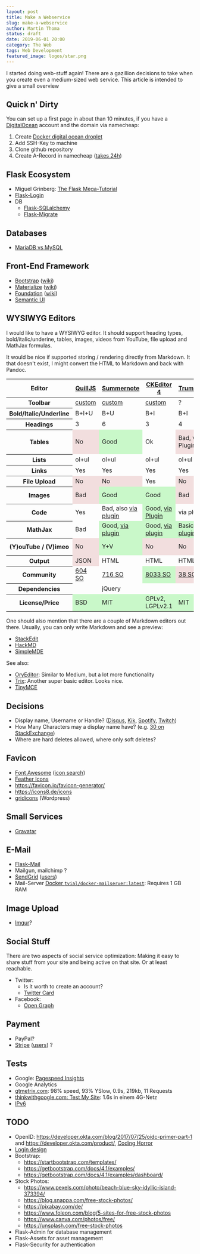 ```yaml
---
layout: post
title: Make a Webservice
slug: make-a-webservice
author: Martin Thoma
status: draft
date: 2019-06-01 20:00
category: The Web
tags: Web Development
featured_image: logos/star.png
---
```

I started doing web-stuff again! There are a gazillion decisions to take when
you create even a medium-sized web service. This article is intended to give
a small overview

## Quick n' Dirty

You can set up a first page in about than 10 minutes, if you have a [DigitalOcean](https://m.do.co/c/b5dd0c5d61b9) account and the domain via namecheap:

1. Create [Docker digital ocean droplet](https://marketplace.digitalocean.com/apps/docker)
2. Add SSH-Key to machine
3. Clone github repository
4. Create A-Record in namecheap ([takes 24h](https://support.stackpath.com/hc/en-us/articles/360001079683-How-long-does-it-take-for-DNS-changes-to-be-reflected-))

## Flask Ecosystem

* Miguel Grinberg: [The Flask Mega-Tutorial](https://blog.miguelgrinberg.com/post/the-flask-mega-tutorial-part-xv-a-better-application-structure)
* [Flask-Login](https://flask-login.readthedocs.io/en/latest/)
* DB
    * [Flask-SQLalchemy](https://flask-sqlalchemy.palletsprojects.com/en/2.x/)
    * [Flask-Migrate](https://flask-migrate.readthedocs.io/en/latest/)

## Databases

* [MariaDB vs MySQL](https://blog.panoply.io/a-comparative-vmariadb-vs-mysql)


## Front-End Framework

* [Bootstrap](https://getbootstrap.com/docs/) ([wiki](https://en.wikipedia.org/wiki/Bootstrap_(front-end_framework)))
* [Materialize](https://materializecss.com/) ([wiki](https://en.wikipedia.org/wiki/Material_Design))
* [Foundation](https://foundation.zurb.com/) ([wiki](https://en.wikipedia.org/wiki/Foundation_(framework)))
* [Semantic UI](https://semantic-ui.com/)


## WYSIWYG Editors

I would like to have a WYSIWYG editor. It should support heading types,
bold/italic/underine, tables, images, videos from YouTube, file upload and
MathJax formulas.

It would be nice if  supported storing / rendering directly from Markdown. It
that doesn't exist, I might convert the HTML to Markdown and back with Pandoc.

<table class="table">
    <thead>
        <tr>
            <th>Editor</th>
            <th><a href="https://quilljs.com/">QuillJS</a></th>
            <th><a href="https://summernote.org/">Summernote</a></th>
            <th><a href="https://ckeditor.com/ckeditor-4/">CKEditor 4</a></th>
            <th><a href="https://alex-d.github.io/Trumbowyg/">Trumbowyg</a></th>
            <th><a href="https://imperavi.com/redactor/">Redactor</a></th>
            <th><a href="https://yabwe.github.io/medium-editor/">Medium</a></th>
            <th><a href="https://www.froala.com/">Froala</a></th>
        </tr>
    </thead>
    <tbody>
    <tr>
        <th>Toolbar</th>
        <td><a href="https://quilljs.com/docs/modules/toolbar/#container">custom</a></td>
        <td><a href="https://summernote.org/deep-dive/">custom</a></td>
        <td><a href="https://ckeditor.com/docs/ckeditor4/latest/guide/dev_toolbar.html">custom</a></td>
        <td>?</td>
        <td><a href="https://imperavi.com/redactor/examples/buttons/change-buttons-in-the-toolbar/">custom</a></td>
        <td><a href="https://github.com/yabwe/medium-editor/issues/1133">?</a></td>
        <td><a href="https://www.froala.com/wysiwyg-editor/v1.2/docs/examples/custom-toolbar">custom</a></td>
    </tr>
    <tr>
        <th>Bold/Italic/Underline</th>
        <td>B+I+U</td>
        <td>B+U</td>
        <td>B+I</td>
        <td>B+I</td>
        <td>B+I</td>
        <td>B+I+U</td>
        <td>B+I+U</td>
    </tr>
    <tr>
        <th>Headings</th>
        <td>3</td>
        <td>6</td>
        <td>3</td>
        <td>4</td>
        <td style="background-color: #f2dede;">6</td>
        <td>2</td>
        <td>4</td>
    </tr>
    <tr>
        <th>Tables</th>
        <td style="background-color: #f2dede;">No</td>
        <td style="background-color: #c9f8c9;">Good</td>
        <td>Ok</td>
        <td style="background-color: #f2dede;">Bad, via Plugin</td>
        <td>Ok</td>
        <td style="background-color: #c9f8c9;">Good, via plugin</td>
        <td style="background-color: #c9f8c9;">Good</td>
    </tr>
    <tr>
        <th>Lists</th>
        <td>ol+ul</td>
        <td>ol+ul</td>
        <td>ol+ul</td>
        <td>ol+ul</td>
        <td>ol+ul</td>
        <td style="background-color: #f2dede;">No</td>
        <td>ol+ul</td>
    </tr>
    <tr>
        <th>Links</th>
        <td>Yes</td>
        <td>Yes</td>
        <td>Yes</td>
        <td>Yes</td>
        <td>Yes</td>
        <td>Yes</td>
        <td>Yes</td>
    </tr>
    <tr>
        <th>File Upload</th>
        <td style="background-color: #f2dede;">No</td>
        <td style="background-color: #f2dede;">No</td>
        <td>Yes</td>
        <td style="background-color: #f2dede;">No</td>
        <td>Yes</td>
        <td style="background-color: #f2dede;">No</td>
        <td>Yes</td>
    </tr>
    <tr>
        <th>Images</th>
        <td style="background-color: #f2dede;">Bad</td>
        <td style="background-color: #c9f8c9;">Good</td>
        <td style="background-color: #c9f8c9;">Good</td>
        <td style="background-color: #f2dede;">Bad</td>
        <td>Basic, nice</td>
        <td style="background-color: #f2dede;">Bad, via plugin</td>
        <td style="background-color: #c9f8c9;">Very Good</td>
    </tr>
    <tr>
        <th>Code</th>
        <td>Yes</td>
        <td>Bad, also <a href="https://epiksel.github.io/summernote-highlight/">via plugin</a></td>
        <td style="background-color: #c9f8c9;">Good, <a href="https://ckeditor.com/docs/ckeditor4/latest/examples/codesnippet.html">via Plugin</a></td>
        <td>via plugin</td>
        <td>Bad</td>
        <td style="background-color: #f2dede;">No</td>
        <td>Bad</td>
    </tr>
    <tr>
        <th>MathJax</th>
        <td>Bad</td>
        <td style="background-color: #c9f8c9;">Good, <a href="https://github.com/tylerecouture/summernote-math">via plugin</a></td>
        <td style="background-color: #c9f8c9;">Good, <a href="https://ckeditor.com/cke4/addon/mathjax">via plugin</a></td>
        <td style="background-color: #c9f8c9;">Basic, <a href="https://alex-d.github.io/Trumbowyg/demos/#plugins-mathml">via plugin</a></td>
        <td style="background-color: #f2dede;">No</td>
        <td style="background-color: #f2dede;"><a href="https://github.com/yabwe/medium-editor/issues/1500">No</a></td>
        <td style="background-color: #f2dede;">Questionable, <a href="https://www.froala.com/wysiwyg-editor/examples/wiris">via plugin</a></td>
    </tr>
    <tr>
        <th>(Y)ouTube / (V)imeo</th>
        <td style="background-color: #f2dede;">No</td>
        <td style="background-color: #c9f8c9;">Y+V</td>
        <td style="background-color: #f2dede;">No</td>
        <td style="background-color: #f2dede;">No</td>
        <td style="background-color: #f2dede;">No</td>
        <td>Bad, via plugin</td>
        <td style="background-color: #c9f8c9;">Yes</td>
    </tr>
    <tr>
        <th>Output</th>
        <td style="background-color: #f2dede;">JSON</td>
        <td>HTML</td>
        <td>HTML</td>
        <td>HTML</td>
        <td>HTML</td>
        <td>HTML</td>
        <td>HTML</td>
    </tr>
    <tr>
        <th>Community</th>
        <td><a href="https://stackoverflow.com/questions/tagged/quill">604 SO</a></td>
        <td><a href="https://stackoverflow.com/questions/tagged/summernote">716 SO</a></td>
        <td style="background-color: #c9f8c9;"><a href="https://stackoverflow.com/questions/tagged/ckeditor">8033 SO</a></td>
        <td style="background-color: #f2dede;"><a href="https://stackoverflow.com/questions/tagged/trumbowyg">38 SO</a></td>
        <td><a href="https://stackoverflow.com/questions/tagged/redactor">268 SO</a></td>
        <td style="background-color: #f2dede;"><a href="https://stackoverflow.com/questions/tagged/medium-editor">60 SO</a></td>
        <td><a href="https://stackoverflow.com/questions/tagged/froala">344 SO</a></td>
    </tr>
    <tr>
        <th>Dependencies</th>
        <td></td>
        <td>jQuery</td>
        <td></td>
        <td></td>
        <td></td>
        <td></td>
        <td></td>
    </tr>
    <tr>
        <th>License/Price</th>
        <td style="background-color: #c9f8c9;">BSD</td>
        <td style="background-color: #c9f8c9;">MIT</td>
        <td style="background-color: #c9f8c9;">GPLv2, LGPLv2.1</td>
        <td style="background-color: #c9f8c9;">MIT</td>
        <td>$199</td>
        <td style="background-color: #c9f8c9;">MIT</td>
        <td style="background-color: #f2dede;">$1199</td>
    </tr>
    </tbody>
</table>

One should also mention that there are a couple of Markdown editors out there.
Usually, you can only write Markdown and see a preview:

* [StackEdit](https://stackedit.io/)
* [HackMD](https://hackmd.io/)
* [SimpleMDE](https://simplemde.com/)

See also:

* [OryEditor](https://ory-editor.aeneas.io/): Similar to Medium, but a lot more functionality
* [Trix](https://trix-editor.org/): Another super basic editor. Looks nice.
* [TinyMCE](https://www.tiny.cloud/)


## Decisions

* Display name, Username or Handle? (<a href="https://help.disqus.com/user-profile/what-is-the-difference-between-my-username-and-my-display-name">Disqus</a>, <a href="https://help.kik.com/hc/en-us/articles/115006041908-Username-vs-display-name">Kik</a>, <a href="https://community.spotify.com/t5/Social/Username-and-Displayed-name-are-different/td-p/4564880">Spotify</a>, <a href="https://help.twitch.tv/s/article/username-rename-and-recycling-policies?language=en_US">Twitch</a>)
* How Many Characters may a display name have? (e.g. [30 on StackExchange](https://meta.stackoverflow.com/questions/307118/maximum-size-for-display-names))
* Where are hard deletes allowed, where only soft deletes?


## Favicon

* [Font Awesome](https://fontawesome.com/) ([icon search](https://fontawesome.com/icons?d=gallery))
* [Feather Icons](https://feathericons.com/)
* https://favicon.io/favicon-generator/
* https://icons8.de/icons
* [gridicons](https://github.com/Automattic/gridicons) (Wordpress)


## Small Services

* [Gravatar](http://gravatar.com)


## E-Mail

* [Flask-Mail](https://pythonhosted.org/Flask-Mail/)
* Mailgun, mailchimp ?
* [SendGrid](https://sendgrid.com/) ([users](https://stackshare.io/sendgrid))
* Mail-Server [Docker `tvial/docker-mailserver:latest`](https://github.com/tomav/docker-mailserver): Requires 1 GB RAM


## Image Upload

* [Imgur](https://imgur.com/)?

## Social Stuff

There are two aspects of social service optimization: Making it easy to share
stuff from your site and being active on that site. Or at least reachable.

* Twitter:
    * Is it worth to create an account?
    * [Twitter Card](https://developer.twitter.com/en/docs/tweets/optimize-with-cards/overview/summary-card-with-large-image.html)
* Facebook:
    * [Open Graph](https://en.wikipedia.org/wiki/Facebook_Platform#Open_Graph_protocol)


## Payment

* PayPal?
* [Stripe](https://stripe.com) ([users](https://stackshare.io/stripe)) ?


## Tests

* Google: [Pagespeed Insights](https://developers.google.com/speed/pagespeed/insights/)
* Google Analytics
* [gtmetrix.com](https://gtmetrix.com/reports/enzado.com/oM61ID2t): 98% speed, 93% YSlow, 0.9s, 219kb, 11 Requests
* [thinkwithgoogle.com: Test My Site](https://www.thinkwithgoogle.com/intl/de-de/feature/testmysite): 1.6s in einem 4G-Netz
* [IPv6](https://ipv6-test.com/validate.php)


## TODO

* OpenID: https://developer.okta.com/blog/2017/07/25/oidc-primer-part-1 and https://developer.okta.com/product/, [Coding Horror](https://blog.codinghorror.com/openid-does-the-world-really-need-yet-another-username-and-password/)
* [Login design](https://blog.codinghorror.com/the-god-login/)
* Bootstrap:
    * https://startbootstrap.com/templates/
    * https://getbootstrap.com/docs/4.1/examples/
    * https://getbootstrap.com/docs/4.1/examples/dashboard/
* Stock Photos:
    * https://www.pexels.com/photo/beach-blue-sky-idyllic-island-373394/
    * https://blog.snappa.com/free-stock-photos/
    * https://pixabay.com/de/
    * https://www.foleon.com/blog/5-sites-for-free-stock-photos
    * https://www.canva.com/photos/free/
    * https://unsplash.com/free-stock-photos
* Flask-Admin for database management
* Flask-Assets for asset management
* Flask-Security for authentication
